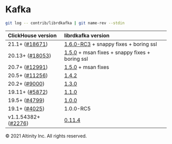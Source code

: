 # Kafka

```bash
git log -- contrib/librdkafka | git name-rev --stdin
```

| **ClickHouse version** | **librdkafka version** |
| :--- | :--- |
| 21.1+ \([\#18671](https://github.com/ClickHouse/ClickHouse/pull/18671)\) | [1.6.0-RC3](https://github.com/edenhill/librdkafka/blob/v1.6.0-RC3/CHANGELOG.md) + snappy fixes + boring ssl |
| 20.13+ \([\#18053](https://github.com/ClickHouse/ClickHouse/pull/18053)\) | [1.5.0](https://github.com/edenhill/librdkafka/blob/v1.5.0/CHANGELOG.md) + msan fixes + snappy fixes + boring ssl |
| 20.7+ \([\#12991](https://github.com/ClickHouse/ClickHouse/pull/12991)\) | [1.5.0](https://github.com/edenhill/librdkafka/blob/v1.5.0/CHANGELOG.md) + msan fixes |
| 20.5+ \([\#11256](https://github.com/ClickHouse/ClickHouse/pull/11256)\) | [1.4.2](https://github.com/edenhill/librdkafka/blob/v1.4.2/CHANGELOG.md) |
| 20.2+ \([\#9000](https://github.com/ClickHouse/ClickHouse/pull/9000)\) | [1.3.0](https://github.com/edenhill/librdkafka/releases?after=v1.4.0-PRE1) |
| 19.11+ \([\#5872](https://github.com/ClickHouse/ClickHouse/pull/5872)\) | [1.1.0](https://github.com/edenhill/librdkafka/releases?after=v1.1.0-selfstatic-test12) |
| 19.5+ \([\#4799](https://github.com/ClickHouse/ClickHouse/pull/4799)\) | [1.0.0](https://github.com/edenhill/librdkafka/releases?after=v1.0.1-RC1) |
| 19.1+ \([\#4025](https://github.com/ClickHouse/ClickHouse/pull/4025)\) | 1.0.0-RC5 |
| v1.1.54382+ \([\#2276](https://github.com/ClickHouse/ClickHouse/pull/2276)\) | [0.11.4](https://github.com/edenhill/librdkafka/releases?after=v0.11.4-adminapi-post1) |

© 2021 Altinity Inc. All rights reserved.

